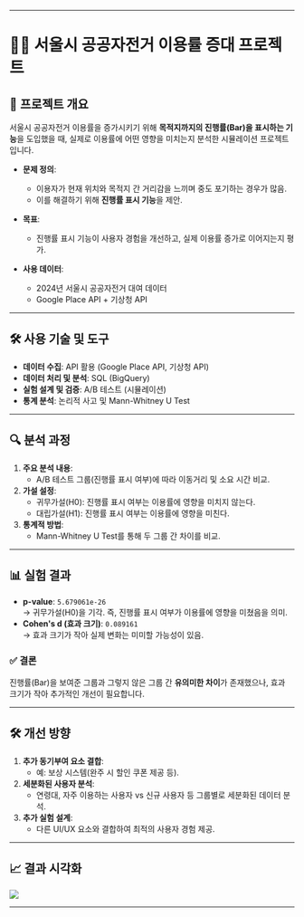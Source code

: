 
---

# 🚴‍♀️ 서울시 공공자전거 이용률 증대 프로젝트

## 📌 프로젝트 개요
서울시 공공자전거 이용률을 증가시키기 위해 **목적지까지의 진행률(Bar)을 표시하는 기능**을 도입했을 때, 실제로 이용률에 어떤 영향을 미치는지 분석한 시뮬레이션 프로젝트입니다.

- **문제 정의**:  
  - 이용자가 현재 위치와 목적지 간 거리감을 느끼며 중도 포기하는 경우가 많음.  
  - 이를 해결하기 위해 **진행률 표시 기능**을 제안.

- **목표**:  
  - 진행률 표시 기능이 사용자 경험을 개선하고, 실제 이용률 증가로 이어지는지 평가.

- **사용 데이터**:  
  - 2024년 서울시 공공자전거 대여 데이터  
  - Google Place API + 기상청 API  

---

## 🛠️ 사용 기술 및 도구
- **데이터 수집**: API 활용 (Google Place API, 기상청 API)  
- **데이터 처리 및 분석**: SQL (BigQuery)  
- **실험 설계 및 검증**: A/B 테스트 (시뮬레이션)  
- **통계 분석**: 논리적 사고 및 Mann-Whitney U Test  

---

## 🔍 분석 과정
1. **주요 분석 내용**:
   - A/B 테스트 그룹(진행률 표시 여부)에 따라 이동거리 및 소요 시간 비교.
2. **가설 설정**:
   - 귀무가설(H0): 진행률 표시 여부는 이용률에 영향을 미치지 않는다.
   - 대립가설(H1): 진행률 표시 여부는 이용률에 영향을 미친다.
3. **통계적 방법**:
   - Mann-Whitney U Test를 통해 두 그룹 간 차이를 비교.

---

## 📊 실험 결과
- **p-value**: `5.679061e-26`  
  → 귀무가설(H0)을 기각. 즉, 진행률 표시 여부가 이용률에 영향을 미쳤음을 의미.
- **Cohen's d (효과 크기)**: `0.089161`  
  → 효과 크기가 작아 실제 변화는 미미할 가능성이 있음.

### ✅ 결론
진행률(Bar)을 보여준 그룹과 그렇지 않은 그룹 간 **유의미한 차이**가 존재했으나, 효과 크기가 작아 추가적인 개선이 필요합니다.

---

## 🛠️ 개선 방향
1. **추가 동기부여 요소 결합**:
   - 예: 보상 시스템(완주 시 할인 쿠폰 제공 등).
2. **세분화된 사용자 분석**:
   - 연령대, 자주 이용하는 사용자 vs 신규 사용자 등 그룹별로 세분화된 데이터 분석.
3. **추가 실험 설계**:
   - 다른 UI/UX 요소와 결합하여 최적의 사용자 경험 제공.

---

## 📈 결과 시각화
<image src = "https://i.imgur.com/g4TNG4V.png"/>

---
